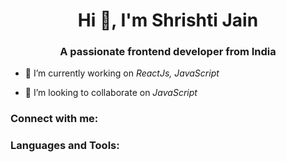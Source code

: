 <h1 align="center">Hi 👋, I'm Shrishti Jain</h1>
<h3 align="center">A passionate frontend developer from India</h3>

- 🔭 I’m currently working on *ReactJs, JavaScript*

- 👯 I’m looking to collaborate on *JavaScript*

<h3 align="left">Connect with me:</h3>
<p align="left">
</p>

<h3 align="left">Languages and Tools:</h3>
<p align="left"> <a href="https://developer.mozilla.org/en-US/docs/Web/JavaScript" target="_blank" rel="noreferrer"> <im### Hi there 👋

<!--
**shrishti2101/Shrishti2101** is a ✨ _special_ ✨ repository because its `README.md` (this file) appears on your GitHub profile.

Here are some ideas to get you started:

- 🔭 I’m currently working on ...
- 🌱 I’m currently learning ...
- 👯 I’m looking to collaborate on ...
- 🤔 I’m looking for help with ...
- 💬 Ask me about ...
- 📫 How to reach me: ...
- 😄 Pronouns: ...
- ⚡ Fun fact: ...
-->
